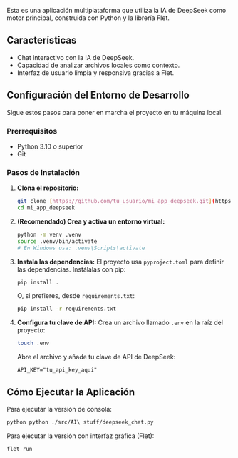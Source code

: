 Esta es una aplicación multiplataforma que utiliza la IA de DeepSeek como motor principal, construida con Python y la librería Flet.

## Características

* Chat interactivo con la IA de DeepSeek.
* Capacidad de analizar archivos locales como contexto.
* Interfaz de usuario limpia y responsiva gracias a Flet.

## Configuración del Entorno de Desarrollo

Sigue estos pasos para poner en marcha el proyecto en tu máquina local.

### Prerrequisitos

* Python 3.10 o superior
* Git

### Pasos de Instalación

1.  **Clona el repositorio:**
    ```bash
    git clone [https://github.com/tu_usuario/mi_app_deepseek.git](https://github.com/tu_usuario/mi_app_deepseek.git)
    cd mi_app_deepseek
    ```

2.  **(Recomendado) Crea y activa un entorno virtual:**
    ```bash
    python -m venv .venv
    source .venv/bin/activate
    # En Windows usa: .venv\Scripts\activate
    ```

3.  **Instala las dependencias:**
    El proyecto usa `pyproject.toml` para definir las dependencias. Instálalas con pip:
    ```bash
    pip install .
    ```
    O, si prefieres, desde `requirements.txt`:
    ```bash
    pip install -r requirements.txt
    ```

4.  **Configura tu clave de API:**
    Crea un archivo llamado `.env` en la raíz del proyecto:
    ```bash
    touch .env
    ```
    Abre el archivo y añade tu clave de API de DeepSeek:
    ```
    API_KEY="tu_api_key_aqui"
    ```

## Cómo Ejecutar la Aplicación

Para ejecutar la versión de consola:
```bash
python python ./src/AI\ stuff/deepseek_chat.py
```

Para ejecutar la versión con interfaz gráfica (Flet):
```bash
flet run 
```


